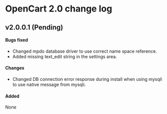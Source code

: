 # OpenCart 2.0 change log

## v2.0.0.1 (Pending)
#### Bugs fixed
* Changed mpdo database driver to use correct name space reference.
* Added missing text_edit string in the settings area.

#### Changes
* Changed DB connection error response during install when using mysqli to use native message from mysqli.

#### Added
None